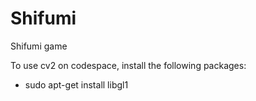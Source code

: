 # Shifumi
Shifumi game


To use cv2 on codespace, install the following packages:
- sudo apt-get install libgl1 